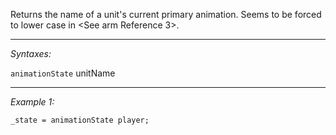 Returns the name of a unit's current primary animation. Seems to be forced to lower case in <See arm Reference 3>.


---
*Syntaxes:*

`animationState` unitName

---
*Example 1:*

```sqf
_state = animationState player;
```